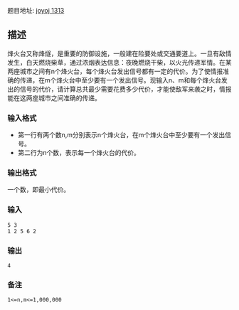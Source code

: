 
题目地址: [joyoj 1313](http://www.joyoi.cn/problem/tyvj-1313)

## 描述

烽火台又称烽燧，是重要的防御设施，一般建在险要处或交通要道上。一旦有敌情发生，白天燃烧柴草，通过浓烟表达信息：夜晚燃烧干柴，以火光传递军情。在某两座城市之间有n个烽火台，每个烽火台发出信号都有一定的代价。为了使情报准确的传递，在m个烽火台中至少要有一个发出信号。现输入n、m和每个烽火台发出的信号的代价，请计算总共最少需要花费多少代价，才能使敌军来袭之时，情报能在这两座城市之间准确的传递。

### 输入格式

 - 第一行有两个数n,m分别表示n个烽火台，在m个烽火台中至少要有一个发出信号。
 - 第二行为n个数，表示每一个烽火台的代价。

### 输出格式

一个数，即最小代价。

### 输入
```
5 3 
1 2 5 6 2
```
### 输出

```
4
```
### 备注

`1<=n,m<=1,000,000`

